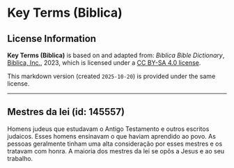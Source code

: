 # Key Terms (Biblica)

## License Information

**Key Terms (Biblica)** is based on and adapted from: _Biblica Bible Dictionary_, [Biblica, Inc.](https://www.biblica.com/), 2023, which is licensed under a [CC BY-SA 4.0 license](https://creativecommons.org/licenses/by-sa/4.0/legalcode.en).

This markdown version (created `2025-10-20`) is provided under the same license.



--------------------------------

## Mestres da lei (id: 145557)

Homens judeus que estudavam o Antigo Testamento e outros escritos judaicos. Esses homens ensinavam o que haviam aprendido ao povo. As pessoas geralmente tinham uma alta consideração por esses mestres e os tratavam com honra. A maioria dos mestres da lei se opôs a Jesus e ao seu trabalho.


